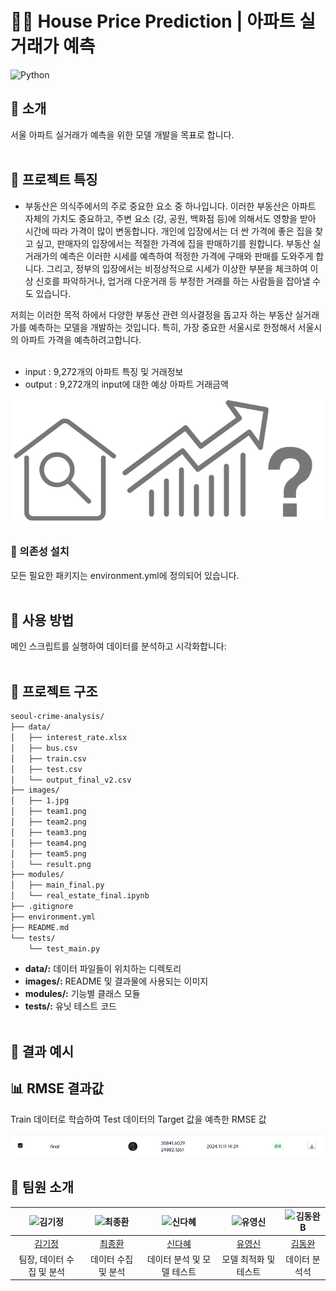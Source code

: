 # 🕵️‍♂️ House Price Prediction | 아파트 실거래가 예측

![Python](https://img.shields.io/badge/Python-3.9-blue) <br/>

## 🌟 소개
서울 아파트 실거래가 예측을 위한 모델 개발을 목표로 합니다.<br/><br/>

## 🚀 프로젝트 특징
- 부동산은 의식주에서의 주로 중요한 요소 중 하나입니다. 이러한 부동산은 아파트 자체의 가치도 중요하고, 주변 요소 (강, 공원, 백화점 등)에 의해서도 영향을 받아 시간에 따라 가격이 많이 변동합니다. 개인에 입장에서는 더 싼 가격에 좋은 집을 찾고 싶고, 판매자의 입장에서는 적절한 가격에 집을 판매하기를 원합니다. 부동산 실거래가의 예측은 이러한 시세를 예측하여 적정한 가격에 구매와 판매를 도와주게 합니다. 그리고, 정부의 입장에서는 비정상적으로 시세가 이상한 부분을 체크하여 이상 신호를 파악하거나, 업거래 다운거래 등 부정한 거래를 하는 사람들을 잡아낼 수도 있습니다. 

저희는 이러한 목적 하에서 다양한 부동산 관련 의사결정을 돕고자 하는 부동산 실거래가를 예측하는 모델을 개발하는 것입니다. 특히, 가장 중요한 서울시로 한정해서 서울시의 아파트 가격을 예측하려고합니다.<br/><br/>

- input : 9,272개의 아파트 특징 및 거래정보
- output : 9,272개의 input에 대한 예상 아파트 거래금액

<p align="center"> <img src="images/1.png" alt="1" width="600"> </p>
  
### 📌 의존성 설치
모든 필요한 패키지는 environment.yml에 정의되어 있습니다.<br/><br/>

## 📝 사용 방법
메인 스크립트를 실행하여 데이터를 분석하고 시각화합니다:<br/><br/>

## 📂 프로젝트 구조
```bash
seoul-crime-analysis/
├── data/
│   ├── interest_rate.xlsx
│   ├── bus.csv
│   ├── train.csv
│   ├── test.csv
│   └── output_final_v2.csv
├── images/
│   ├── 1.jpg
│   ├── team1.png
│   ├── team2.png
│   ├── team3.png
│   ├── team4.png
│   ├── team5.png
│   └── result.png
├── modules/
│   ├── main_final.py
│   └── real_estate_final.ipynb
├── .gitignore
├── environment.yml
├── README.md
└── tests/
    └── test_main.py
```

- **data/:** 데이터 파일들이 위치하는 디렉토리<br/>
- **images/:** README 및 결과물에 사용되는 이미지<br/>
- **modules/:** 기능별 클래스 모듈<br/>
- **tests/:** 유닛 테스트 코드<br/><br/>

## 🌈 결과 예시<br/>
## 📊 RMSE 결과값
Train 데이터로 학습하여 Test 데이터의 Target 값을 예측한 RMSE 값
<p align="center"> <img src="images/result.png" alt="result" width="600"> </p>


## 👥 팀원 소개
| ![김기정](https://avatars.githubusercontent.com/u/156163982?v=4) | ![최종환](https://avatars.githubusercontent.com/u/156163982?v=4) | ![신다혜](https://avatars.githubusercontent.com/u/156163982?v=4) | ![유영신](https://avatars.githubusercontent.com/u/156163982?v=4) | ![김동완B](https://avatars.githubusercontent.com/u/156163982?v=4) |
| :--------------------------------------------------------------: | :--------------------------------------------------------------: | :--------------------------------------------------------------: | :--------------------------------------------------------------: | :--------------------------------------------------------------: |
|            [김기정](https://github.com/UpstageAILab)             |            [최종환](https://github.com/UpstageAILab)             |            [신다혜](https://github.com/UpstageAILab)             |            [유영신](https://github.com/UpstageAILab)             |            [김동완](https://github.com/UpstageAILab)             |
|                            팀장, 데이터 수집 및 분석                             |                            데이터 수집 및 분석                             |                            데이터 분석 및 모델 테스트                             |                            모델 최적화 및 테스트                             |                            데이터 분석석                             |

